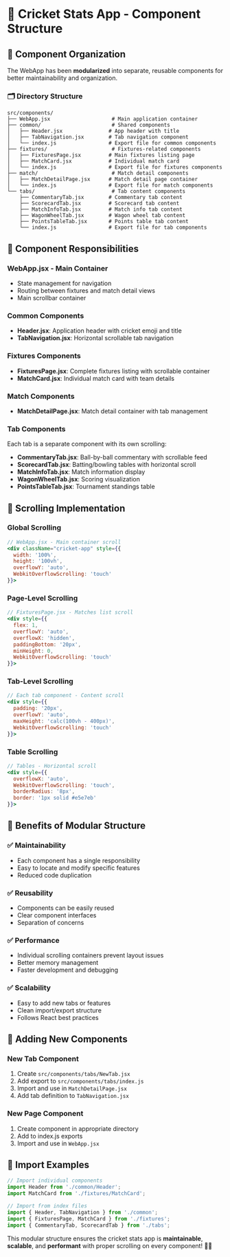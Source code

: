 # 🏏 Cricket Stats App - Component Structure

## 📁 Component Organization

The WebApp has been **modularized** into separate, reusable components for better maintainability and organization.

### 🗂️ Directory Structure

```
src/components/
├── WebApp.jsx                    # Main application container
├── common/                       # Shared components
│   ├── Header.jsx               # App header with title
│   ├── TabNavigation.jsx        # Tab navigation component
│   └── index.js                 # Export file for common components
├── fixtures/                     # Fixtures-related components
│   ├── FixturesPage.jsx         # Main fixtures listing page
│   ├── MatchCard.jsx            # Individual match card
│   └── index.js                 # Export file for fixtures components
├── match/                        # Match detail components
│   ├── MatchDetailPage.jsx      # Match detail page container
│   └── index.js                 # Export file for match components
└── tabs/                         # Tab content components
    ├── CommentaryTab.jsx        # Commentary tab content
    ├── ScorecardTab.jsx         # Scorecard tab content
    ├── MatchInfoTab.jsx         # Match info tab content
    ├── WagonWheelTab.jsx        # Wagon wheel tab content
    ├── PointsTableTab.jsx       # Points table tab content
    └── index.js                 # Export file for tab components
```

## 🎯 Component Responsibilities

### **WebApp.jsx** - Main Container
- State management for navigation
- Routing between fixtures and match detail views
- Main scrollbar container

### **Common Components**
- **Header.jsx**: Application header with cricket emoji and title
- **TabNavigation.jsx**: Horizontal scrollable tab navigation

### **Fixtures Components**
- **FixturesPage.jsx**: Complete fixtures listing with scrollable container
- **MatchCard.jsx**: Individual match card with team details

### **Match Components**
- **MatchDetailPage.jsx**: Match detail container with tab management

### **Tab Components**
Each tab is a separate component with its own scrolling:
- **CommentaryTab.jsx**: Ball-by-ball commentary with scrollable feed
- **ScorecardTab.jsx**: Batting/bowling tables with horizontal scroll
- **MatchInfoTab.jsx**: Match information display
- **WagonWheelTab.jsx**: Scoring visualization
- **PointsTableTab.jsx**: Tournament standings table

## 📱 Scrolling Implementation

### **Global Scrolling**
```jsx
// WebApp.jsx - Main container scroll
<div className="cricket-app" style={{
  width: '100%',
  height: '100vh',
  overflowY: 'auto',
  WebkitOverflowScrolling: 'touch'
}}>
```

### **Page-Level Scrolling**
```jsx
// FixturesPage.jsx - Matches list scroll
<div style={{
  flex: 1,
  overflowY: 'auto',
  overflowX: 'hidden',
  paddingBottom: '20px',
  minHeight: 0,
  WebkitOverflowScrolling: 'touch'
}}>
```

### **Tab-Level Scrolling**
```jsx
// Each tab component - Content scroll
<div style={{ 
  padding: '20px',
  overflowY: 'auto',
  maxHeight: 'calc(100vh - 400px)',
  WebkitOverflowScrolling: 'touch'
}}>
```

### **Table Scrolling**
```jsx
// Tables - Horizontal scroll
<div style={{ 
  overflowX: 'auto', 
  WebkitOverflowScrolling: 'touch', 
  borderRadius: '8px',
  border: '1px solid #e5e7eb'
}}>
```

## 🔧 Benefits of Modular Structure

### ✅ **Maintainability**
- Each component has a single responsibility
- Easy to locate and modify specific features
- Reduced code duplication

### ✅ **Reusability**
- Components can be easily reused
- Clear component interfaces
- Separation of concerns

### ✅ **Performance**
- Individual scrolling containers prevent layout issues
- Better memory management
- Faster development and debugging

### ✅ **Scalability**
- Easy to add new tabs or features
- Clean import/export structure
- Follows React best practices

## 🚀 Adding New Components

### **New Tab Component**
1. Create `src/components/tabs/NewTab.jsx`
2. Add export to `src/components/tabs/index.js`
3. Import and use in `MatchDetailPage.jsx`
4. Add tab definition to `TabNavigation.jsx`

### **New Page Component**
1. Create component in appropriate directory
2. Add to index.js exports
3. Import and use in `WebApp.jsx`

## 📜 Import Examples

```jsx
// Import individual components
import Header from './common/Header';
import MatchCard from './fixtures/MatchCard';

// Import from index files
import { Header, TabNavigation } from './common';
import { FixturesPage, MatchCard } from './fixtures';
import { CommentaryTab, ScorecardTab } from './tabs';
```

This modular structure ensures the cricket stats app is **maintainable**, **scalable**, and **performant** with proper scrolling on every component! 🏏✨
